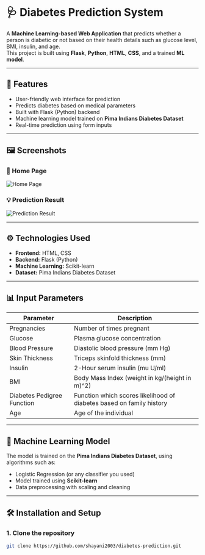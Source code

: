 # 🩺 Diabetes Prediction System

A **Machine Learning-based Web Application** that predicts whether a person is diabetic or not based on their health details such as glucose level, BMI, insulin, and age.  
This project is built using **Flask**, **Python**, **HTML**, **CSS**, and a trained **ML model**.

---

## 🚀 Features

- User-friendly web interface for prediction  
- Predicts diabetes based on medical parameters  
- Built with Flask (Python) backend  
- Machine learning model trained on **Pima Indians Diabetes Dataset**  
- Real-time prediction using form inputs  

---

## 🖼️ Screenshots

### 🧩 Home Page
![Home Page](/mnt/data/Screenshot%202025-10-08%20200956.png)

### 💡 Prediction Result
![Prediction Result](/mnt/data/Screenshot%202025-10-08%20201146.png)

---

## ⚙️ Technologies Used

- **Frontend:** HTML, CSS  
- **Backend:** Flask (Python)  
- **Machine Learning:** Scikit-learn  
- **Dataset:** Pima Indians Diabetes Dataset  

---

## 📊 Input Parameters

| Parameter | Description |
|------------|-------------|
| Pregnancies | Number of times pregnant |
| Glucose | Plasma glucose concentration |
| Blood Pressure | Diastolic blood pressure (mm Hg) |
| Skin Thickness | Triceps skinfold thickness (mm) |
| Insulin | 2-Hour serum insulin (mu U/ml) |
| BMI | Body Mass Index (weight in kg/(height in m)^2) |
| Diabetes Pedigree Function | Function which scores likelihood of diabetes based on family history |
| Age | Age of the individual |

---

## 🧠 Machine Learning Model

The model is trained on the **Pima Indians Diabetes Dataset**, using algorithms such as:
- Logistic Regression (or any classifier you used)
- Model trained using **Scikit-learn**
- Data preprocessing with scaling and cleaning  

---

## 🛠️ Installation and Setup

### 1. Clone the repository
```bash
git clone https://github.com/shayani2003/diabetes-prediction.git
